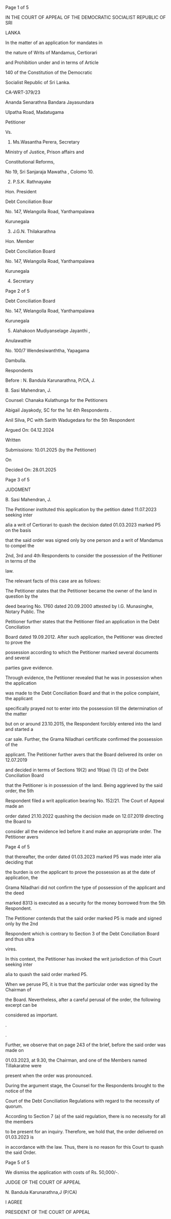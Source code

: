Page 1 of 5

IN THE COURT OF APPEAL OF THE DEMOCRATIC SOCIALIST REPUBLIC OF SRI

LANKA

In the matter of an application for mandates in

the nature of Writs of Mandamus, Certiorari

and Prohibition under and in terms of Article

140 of the Constitution of the Democratic

Socialist Republic of Sri Lanka.

CA-WRT-379/23

Ananda Senarathna Bandara Jayasundara

Ulpatha Road, Madatugama

Petitioner

Vs.

1. Ms.Wasantha Perera, Secretary

Ministry of Justice, Prison affairs and

Constitutional Reforms,

No 19, Sri Sanjaraja Mawatha , Colomo 10.

2. P.S.K. Rathnayake

Hon. President

Debt Conciliation Boar

No. 147, Welangolla Road, Yanthampalawa

Kurunegala

3. J.G.N. Thilakarathna

Hon. Member

Debt Conciliation Board

No. 147, Welangolla Road, Yanthampalawa

Kurunegala

4. Secretary

Page 2 of 5

Debt Conciliation Board

No. 147, Welangolla Road, Yanthampalawa

Kurunegala

5. Alahakoon Mudiyanselage Jayanthi ,

Anulawathie

No. 100/7 Wendesiwanththa, Yapagama

Dambulla.

Respondents

Before : N. Bandula Karunarathna, P/CA, J.

B. Sasi Mahendran, J.

Counsel: Chanaka Kulathunga for the Petitioners

Abigail Jayakody, SC for the 1st 4th Respondents .

Anil Silva, PC with Sarith Wadugedara for the 5th Respondent

Argued On: 04.12.2024

Written

Submissions: 10.01.2025 (by the Petitioner)

On

Decided On: 28.01.2025

Page 3 of 5

JUDGMENT

B. Sasi Mahendran, J.

The Petitioner instituted this application by the petition dated 11.07.2023 seeking inter

alia a writ of Certiorari to quash the decision dated 01.03.2023 marked P5 on the basis

that the said order was signed only by one person and a writ of Mandamus to compel the

2nd, 3rd and 4th Respondents to consider the possession of the Petitioner in terms of the

law.

The relevant facts of this case are as follows:

The Petitioner states that the Petitioner became the owner of the land in question by the

deed bearing No. 1760 dated 20.09.2000 attested by I.G. Munasinghe, Notary Public. The

Petitioner further states that the Petitioner filed an application in the Debt Conciliation

Board dated 19.09.2012. After such application, the Petitioner was directed to prove the

possession according to which the Petitioner marked several documents and several

parties gave evidence.

Through evidence, the Petitioner revealed that he was in possession when the application

was made to the Debt Conciliation Board and that in the police complaint, the applicant

specifically prayed not to enter into the possession till the determination of the matter

but on or around 23.10.2015, the Respondent forcibly entered into the land and started a

car sale. Further, the Grama Niladhari certificate confirmed the possession of the

applicant. The Petitioner further avers that the Board delivered its order on 12.07.2019

and decided in terms of Sections 19(2) and 19(aa) (1) (2) of the Debt Conciliation Board

that the Petitioner is in possession of the land. Being aggrieved by the said order, the 5th

Respondent filed a writ application bearing No. 152/21. The Court of Appeal made an

order dated 21.10.2022 quashing the decision made on 12.07.2019 directing the Board to

consider all the evidence led before it and make an appropriate order. The Petitioner avers

Page 4 of 5

that thereafter, the order dated 01.03.2023 marked P5 was made inter alia deciding that

the burden is on the applicant to prove the possession as at the date of application, the

Grama Niladhari did not confirm the type of possession of the applicant and the deed

marked 8313 is executed as a security for the money borrowed from the 5th Respondent.

The Petitioner contends that the said order marked P5 is made and signed only by the 2nd

Respondent which is contrary to Section 3 of the Debt Conciliation Board and thus ultra

vires.

In this context, the Petitioner has invoked the writ jurisdiction of this Court seeking inter

alia to quash the said order marked P5.

When we peruse P5, it is true that the particular order was signed by the Chairman of

the Board. Nevertheless, after a careful perusal of the order, the following excerpt can be

considered as important.

.

.

Further, we observe that on page 243 of the brief, before the said order was made on

01.03.2023, at 9.30, the Chairman, and one of the Members named Tillakaratne were

present when the order was pronounced.

During the argument stage, the Counsel for the Respondents brought to the notice of the

Court of the Debt Conciliation Regulations with regard to the necessity of quorum.

According to Section 7 (a) of the said regulation, there is no necessity for all the members

to be present for an inquiry. Therefore, we hold that, the order delivered on 01.03.2023 is

in accordance with the law. Thus, there is no reason for this Court to quash the said Order.

Page 5 of 5

We dismiss the application with costs of Rs. 50,000/-.

JUDGE OF THE COURT OF APPEAL

N. Bandula Karunarathna,J (P/CA)

I AGREE

PRESIDENT OF THE COURT OF APPEAL
